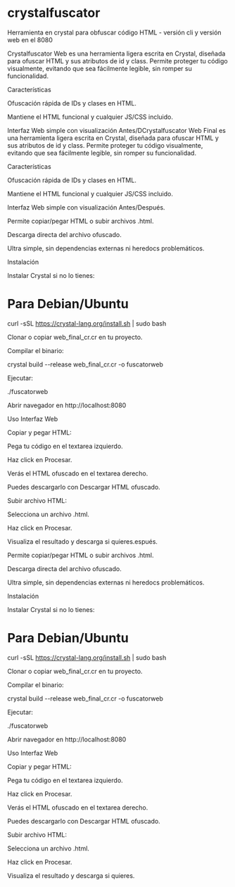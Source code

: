# crystalfuscator
Herramienta en crystal para obfuscar código HTML - versión cli y versión web en el 8080

Crystalfuscator Web es una herramienta ligera escrita en Crystal, diseñada para ofuscar HTML y sus atributos de id y class. Permite proteger tu código visualmente, evitando que sea fácilmente legible, sin romper su funcionalidad.

Características

Ofuscación rápida de IDs y clases en HTML.

Mantiene el HTML funcional y cualquier JS/CSS incluido.

Interfaz Web simple con visualización Antes/DCrystalfuscator Web Final es una herramienta ligera escrita en Crystal, diseñada para ofuscar HTML y sus atributos de id y class. Permite proteger tu código visualmente, evitando que sea fácilmente legible, sin romper su funcionalidad.

Características

Ofuscación rápida de IDs y clases en HTML.

Mantiene el HTML funcional y cualquier JS/CSS incluido.

Interfaz Web simple con visualización Antes/Después.

Permite copiar/pegar HTML o subir archivos .html.

Descarga directa del archivo ofuscado.

Ultra simple, sin dependencias externas ni heredocs problemáticos.

Instalación

Instalar Crystal si no lo tienes:

# Para Debian/Ubuntu
curl -sSL https://crystal-lang.org/install.sh | sudo bash


Clonar o copiar web_final_cr.cr en tu proyecto.

Compilar el binario:

crystal build --release web_final_cr.cr -o fuscatorweb


Ejecutar:

./fuscatorweb


Abrir navegador en http://localhost:8080

Uso
Interfaz Web

Copiar y pegar HTML:

Pega tu código en el textarea izquierdo.

Haz click en Procesar.

Verás el HTML ofuscado en el textarea derecho.

Puedes descargarlo con Descargar HTML ofuscado.

Subir archivo HTML:

Selecciona un archivo .html.

Haz click en Procesar.

Visualiza el resultado y descarga si quieres.espués.

Permite copiar/pegar HTML o subir archivos .html.

Descarga directa del archivo ofuscado.

Ultra simple, sin dependencias externas ni heredocs problemáticos.

Instalación

Instalar Crystal si no lo tienes:

# Para Debian/Ubuntu
curl -sSL https://crystal-lang.org/install.sh | sudo bash


Clonar o copiar web_final_cr.cr en tu proyecto.

Compilar el binario:

crystal build --release web_final_cr.cr -o fuscatorweb


Ejecutar:

./fuscatorweb


Abrir navegador en http://localhost:8080

Uso
Interfaz Web

Copiar y pegar HTML:

Pega tu código en el textarea izquierdo.

Haz click en Procesar.

Verás el HTML ofuscado en el textarea derecho.

Puedes descargarlo con Descargar HTML ofuscado.

Subir archivo HTML:

Selecciona un archivo .html.

Haz click en Procesar.

Visualiza el resultado y descarga si quieres.
